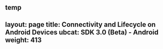 temp
---
layout: page
title: Connectivity and Lifecycle on Android Devices
ubcat: SDK 3.0 (Beta) - Android
weight: 413
---

